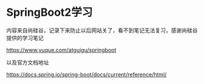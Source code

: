 # SpringBoot2学习

内容来自尚硅谷，记录下来防止以后网站关了，看不到笔记无法复习，感谢尚硅谷提供的学习笔记

https://www.yuque.com/atguigu/springboot



以及官方文档地址

https://docs.spring.io/spring-boot/docs/current/reference/html/